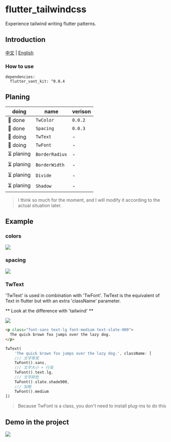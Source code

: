 # flutter_tailwindcss

Experience tailwind writing flutter patterns.

## Introduction

[中文](./README_ZH.md) | [English](./README.md)

### How to use

```
dependencies:
  flutter_vant_kit: ^0.0.4
```

## Planing

| doing      | name           | verison |
| ---------- | -------------- | ------- |
| 🚀 done    | `TwColor`      | `0.0.2` |
| 🚀 done    | `Spacing`      | `0.0.3` |
| 👷 doing   | `TwText`       | -       |
| 👷 doing   | `TwFont`       | -       |
| ⏳ planing | `BorderRadius` | -       |
| ⏳ planing | `BorderWidth`  | -       |
| ⏳ planing | `Divide`       | -       |
| ⏳ planing | `Shadow`       | -       |

> I think so much for the moment, and I will modify it according to the actual situation later.

## Example

### colors

![](https://gitee.com/meetqy/flutter_tailwindcss/raw/main/images/docs/colors.png)

### spacing

![](https://gitee.com/meetqy/flutter_tailwindcss/raw/main/images/docs/spacing.png)

### TwText

'TwText' is used in combination with 'TwFont'. TwText is the equivalent of Text in flutter but with an extra 'className' parameter.

** Look at the difference with 'tailwind' **

![](https://gitee.com/meetqy/flutter_tailwindcss/raw/main/images/docs/font.png)

```html
<p class="font-sans text-lg font-medium text-slate-900">
  The quick brown fox jumps over the lazy dog.
</p>
```

```dart
TwText(
    'The quick brown fox jumps over the lazy dog.', className: [
    /// 文字等宽
    TwFont().sans,
    /// 文字大小 + 行高
    TwFont().text.lg,
    /// 文字颜色
    TwFont().slate.shade900,
    /// 加粗
    TwFont().medium
])
```

> Because TwFont is a class, you don't need to install plug-ins to do this

## Demo in the project

![](https://gitee.com/meetqy/flutter_tailwindcss/raw/main/images/docs/demo1.png)
